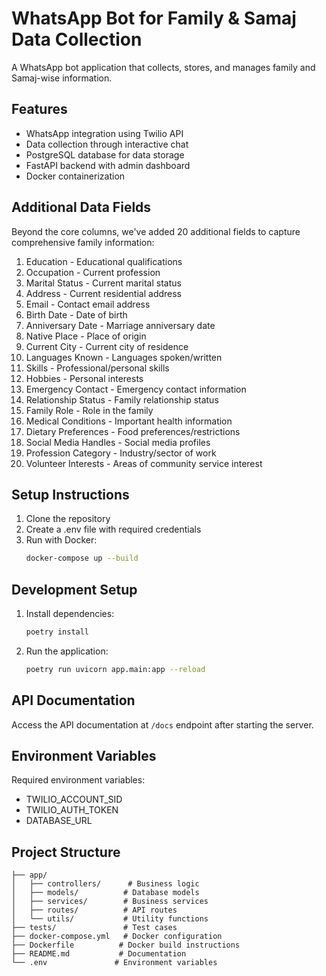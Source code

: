 # WhatsApp Bot for Family & Samaj Data Collection

A WhatsApp bot application that collects, stores, and manages family and Samaj-wise information.

## Features

- WhatsApp integration using Twilio API
- Data collection through interactive chat
- PostgreSQL database for data storage
- FastAPI backend with admin dashboard
- Docker containerization

## Additional Data Fields

Beyond the core columns, we've added 20 additional fields to capture comprehensive family information:

1. Education - Educational qualifications
2. Occupation - Current profession
3. Marital Status - Current marital status
4. Address - Current residential address
5. Email - Contact email address
6. Birth Date - Date of birth
7. Anniversary Date - Marriage anniversary date
8. Native Place - Place of origin
9. Current City - Current city of residence
10. Languages Known - Languages spoken/written
11. Skills - Professional/personal skills
12. Hobbies - Personal interests
13. Emergency Contact - Emergency contact information
14. Relationship Status - Family relationship status
15. Family Role - Role in the family
16. Medical Conditions - Important health information
17. Dietary Preferences - Food preferences/restrictions
18. Social Media Handles - Social media profiles
19. Profession Category - Industry/sector of work
20. Volunteer Interests - Areas of community service interest

## Setup Instructions

1. Clone the repository
2. Create a .env file with required credentials
3. Run with Docker:
   ```bash
   docker-compose up --build
   ```

## Development Setup

1. Install dependencies:
   ```bash
   poetry install
   ```

2. Run the application:
   ```bash
   poetry run uvicorn app.main:app --reload
   ```

## API Documentation

Access the API documentation at `/docs` endpoint after starting the server.

## Environment Variables

Required environment variables:
- TWILIO_ACCOUNT_SID
- TWILIO_AUTH_TOKEN
- DATABASE_URL

## Project Structure

```
├── app/
│   ├── controllers/      # Business logic
│   ├── models/          # Database models
│   ├── services/        # Business services
│   ├── routes/          # API routes
│   └── utils/           # Utility functions
├── tests/               # Test cases
├── docker-compose.yml   # Docker configuration
├── Dockerfile          # Docker build instructions
├── README.md           # Documentation
└── .env               # Environment variables
```
